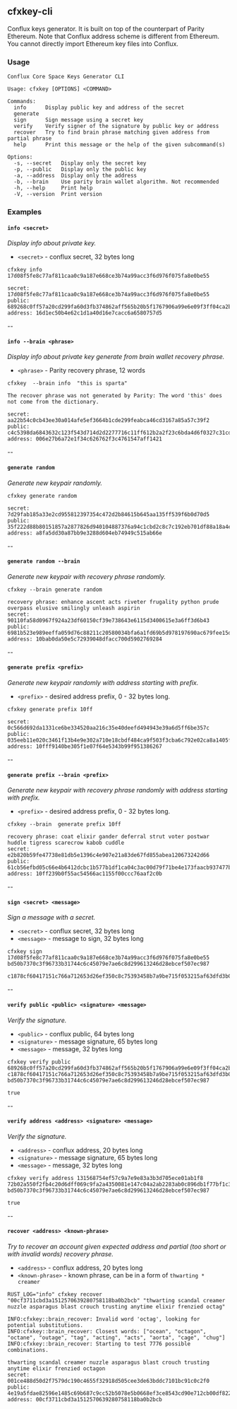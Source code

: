 ## cfxkey-cli

Conflux keys generator. It is built on top of the counterpart of Parity Ethereum. Note that Conflux
address scheme is different from Ethereum. You cannot directly import Ethereum key files into Conflux.

### Usage

```
Conflux Core Space Keys Generator CLI

Usage: cfxkey [OPTIONS] <COMMAND>

Commands:
  info      Display public key and address of the secret
  generate  
  sign      Sign message using a secret key
  verify    Verify signer of the signature by public key or address
  recover   Try to find brain phrase matching given address from partial phrase
  help      Print this message or the help of the given subcommand(s)

Options:
  -s, --secret   Display only the secret key
  -p, --public   Display only the public key
  -a, --address  Display only the address
  -b, --brain    Use parity brain wallet algorithm. Not recommended
  -h, --help     Print help
  -V, --version  Print version
```

### Examples

#### `info <secret>`
*Display info about private key.*

- `<secret>` - conflux secret, 32 bytes long

```
cfxkey info 17d08f5fe8c77af811caa0c9a187e668ce3b74a99acc3f6d976f075fa8e0be55
```

```
secret:  17d08f5fe8c77af811caa0c9a187e668ce3b74a99acc3f6d976f075fa8e0be55
public:  689268c0ff57a20cd299fa60d3fb374862aff565b20b5f1767906a99e6e09f3ff04ca2b2a5cd22f62941db103c0356df1a8ed20ce322cab2483db67685afd124
address: 16d1ec50b4e62c1d1a40d16e7cacc6a6580757d5
```

--


#### `info --brain <phrase>`
*Display info about private key generate from brain wallet recovery phrase.*

- `<phrase>` - Parity recovery phrase, 12 words

```
cfxkey  --brain info  "this is sparta"
```

```
The recover phrase was not generated by Parity: The word 'this' does not come from the dictionary.

secret:  aa22b54c0cb43ee30a014afe5ef3664b1cde299feabca46cd3167a85a57c39f2
public:  c4c5398da6843632c123f543d714d2d2277716c11ff612b2a2f23c6bda4d6f0327c31cd58c55a9572c3cc141dade0c32747a13b7ef34c241b26c84adbb28fcf4
address: 006e27b6a72e1f34c626762f3c4761547aff1421
```

--

#### `generate random`
*Generate new keypair randomly.*

```
cfxkey generate random
```

```
secret:  7d29fab185a33e2cd955812397354c472d2b84615b645aa135ff539f6b0d70d5
public:  35f222d88b80151857a2877826d940104887376a94c1cbd2c8c7c192eb701df88a18a4ecb8b05b1466c5b3706042027b5e079fe3a3683e66d822b0e047aa3418
address: a8fa5dd30a87bb9e3288d604eb74949c515ab66e
```

--

#### `generate random --brain`
*Generate new keypair with recovery phrase randomly.*

```
cfxkey --brain generate random
```

```
recovery phrase: enhance ascent acts riveter frugality python prude overpass elusive smilingly unleash aspirin
secret:  90110fa58d0967f924a23df60150cf39e738643e6115d3400615e3a6ff3d6b43
public:  6981b523e989eeffa059d76c88211c20580034bfa6a1fd69b5d978197690ac679fee15dc276cbda59ec3acd769ebdf5b3fe4fe3614a851aced3b771cd25692fb
address: 10bab0da50e5c72939048dfacc700d5902769284
```


--

#### `generate prefix <prefix>`
*Generate new keypair randomly with address starting with prefix.*

- `<prefix>` - desired address prefix, 0 - 32 bytes long.

```
cfxkey generate prefix 10ff
```

```
secret:  0c566d692da1331ce6be334520aa216c35e40deefd494943e39a6d5ff6be357c
public:  035eeb11e020c3461f13b4e9e302a710e18cbdf484ca9f503f3cba6c792e02ca8a1405f1bf269010878499614c45e111efc56fb506da181dda95bfd09c32d68a
address: 10fff9140be305f1e07f64e5343b99f951386267
```

--

#### `generate prefix --brain <prefix>`
*Generate new keypair with recovery phrase randomly with address starting with prefix.*

- `<prefix>` - desired address prefix, 0 - 32 bytes long.

```
cfxkey --brain  generate prefix 10ff
```

```
recovery phrase: coat elixir gander deferral strut voter postwar huddle tigress scarecrow kabob cuddle
secret:  e2b820b59fe47738e81db5e1396c4e907e21a83de67fd855abea120673242d66
public:  61cb56efbd05c66e4b6412dcbc1b577b1df1ca04c3ac00d79f71be4e173faacb937477b1e8dab365bb5ea6b5fb4844a33dd42d8b0531dbdbe2211cca0bb8ebdd
address: 10ff239b0f55ac54566ac1155f00ccc76aaf2c0b
```

--

#### `sign <secret> <message>`
*Sign a message with a secret.*

- `<secret>` - conflux secret, 32 bytes long
- `<message>` - message to sign, 32 bytes long

```
cfxkey sign 17d08f5fe8c77af811caa0c9a187e668ce3b74a99acc3f6d976f075fa8e0be55 bd50b7370c3f96733b31744c6c45079e7ae6c8d299613246d28ebcef507ec987
```

```
c1878cf60417151c766a712653d26ef350c8c75393458b7a9be715f053215af63dfd3b02c2ae65a8677917a8efa3172acb71cb90196e42106953ea0363c5aaf200
```

--

#### `verify public <public> <signature> <message>`
*Verify the signature.*

- `<public>` - conflux public, 64 bytes long
- `<signature>` - message signature, 65 bytes long
- `<message>` - message, 32 bytes long

```
cfxkey verify public 689268c0ff57a20cd299fa60d3fb374862aff565b20b5f1767906a99e6e09f3ff04ca2b2a5cd22f62941db103c0356df1a8ed20ce322cab2483db67685afd124 c1878cf60417151c766a712653d26ef350c8c75393458b7a9be715f053215af63dfd3b02c2ae65a8677917a8efa3172acb71cb90196e42106953ea0363c5aaf200 bd50b7370c3f96733b31744c6c45079e7ae6c8d299613246d28ebcef507ec987
```

```
true
```

--

#### `verify address <address> <signature> <message>`
*Verify the signature.*

- `<address>` - conflux address, 20 bytes long
- `<signature>` - message signature, 65 bytes long
- `<message>` - message, 32 bytes long

```
cfxkey verify address 131568754ef57c9a7e9e83a3b3d705ece01ab1f8 72b02a550f2fb4c20d6dff069c9fa2a4350081e147c04a2ab2283ab0c896db1f77bf1c366eb60df4bd7d2544d5f0f30606fe477c6c1c8385e48dccfc28e7a6ac00 bd50b7370c3f96733b31744c6c45079e7ae6c8d299613246d28ebcef507ec987
```

```
true
```

--

#### `recover <address> <known-phrase>`
*Try to recover an account given expected address and partial (too short or with invalid words) recovery phrase.*

- `<address>` - conflux address, 20 bytes long
- `<known-phrase>` - known phrase, can be in a form of `thwarting * creamer`

```
RUST_LOG="info" cfxkey recover "00cf3711cbd3a1512570639280758118ba0b2bcb" "thwarting scandal creamer nuzzle asparagus blast crouch trusting anytime elixir frenzied octag"
```

```
INFO:cfxkey::brain_recover: Invalid word 'octag', looking for potential substitutions.
INFO:cfxkey::brain_recover: Closest words: ["ocean", "octagon", "octane", "outage", "tag", "acting", "acts", "aorta", "cage", "chug"]
INFO:cfxkey::brain_recover: Starting to test 7776 possible combinations.

thwarting scandal creamer nuzzle asparagus blast crouch trusting anytime elixir frenzied octagon
secret:  001ce488d50d2f7579dc190c4655f32918d505cee3de63bddc7101bc91c0c2f0
public:  4e19a5fdae82596e1485c69b687c9cc52b5078e5b0668ef3ce8543cd90e712cb00df822489bc1f1dcb3623538a54476c7b3def44e1a51dc174e86448b63f42d0
address: 00cf3711cbd3a1512570639280758118ba0b2bcb
```
